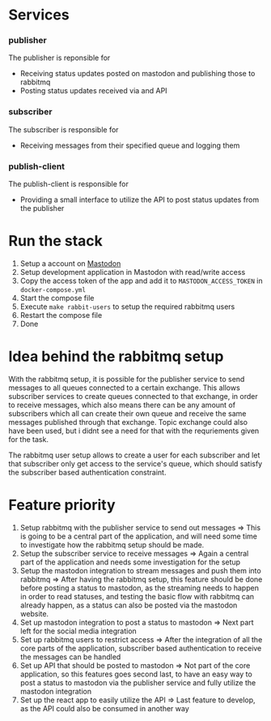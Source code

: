 # Services
### publisher
The publisher is reponsible for

 - Receiving status updates posted on mastodon and publishing those to rabbitmq
 - Posting status updates received via and API

### subscriber
The subscriber is responsible for

 - Receiving messages from their specified queue and logging them

### publish-client
The publish-client is responsible for

 - Providing a small interface to utilize the API to post status updates from the publisher

# Run the stack

 1. Setup a account on [Mastodon](https://mastodon.social)
 2. Setup development application in Mastodon with read/write access 
 3. Copy the access token of the app and add it to `MASTODON_ACCESS_TOKEN` in `docker-compose.yml`
 4. Start the compose file
 5. Execute `make rabbit-users` to setup the required rabbitmq users
 6. Restart the compose file
 7. Done

# Idea behind the rabbitmq setup
With the rabbitmq setup, it is possible for the publisher service to send messages to all queues connected to a certain exchange. This allows subscriber services to create queues connected to that exchange, in order to receive messages, which also means there can be any amount of subscribers which all can create their own queue and receive the same messages published through that exchange. Topic exchange could also have been used, but i didnt see a need for that with the requriements given for the task.

The rabbitmq user setup allows to create a user for each subscriber and let that subscriber only get access to the service's queue, which should satisfy the subscriber based authentication constraint.

# Feature priority

 1. Setup rabbitmq with the publisher service to send out messages => This is going to be a central part of the application, and will need some time to investigate how the rabbitmq setup should be made.
 2. Setup the subscriber service to receive messages => Again a central part of the application and needs some investigation for the setup
 3. Setup the mastodon integration to stream messages and push them into rabbitmq => After having the rabbitmq setup, this feature should be done before posting a status to mastodon, as the streaming needs to happen in order to read statuses, and testing the basic flow with rabbitmq can already happen, as a status can also be posted via the mastodon website.
 4. Set up mastodon integration to post a status to mastodon => Next part left for the social media integration
 5. Set up rabbitmq users to restrict access => After the integration of all the core parts of the application, subscriber based authentication to receive the messages can be handled
 6. Set up API that should be posted to mastodon => Not part of the core application, so this features goes second last, to have an easy way to post a status to mastodon via the publisher service and fully utilize the mastodon integration
 7. Set up the react app to easily utilize the API => Last feature to develop, as the API could also be consumed in another way
